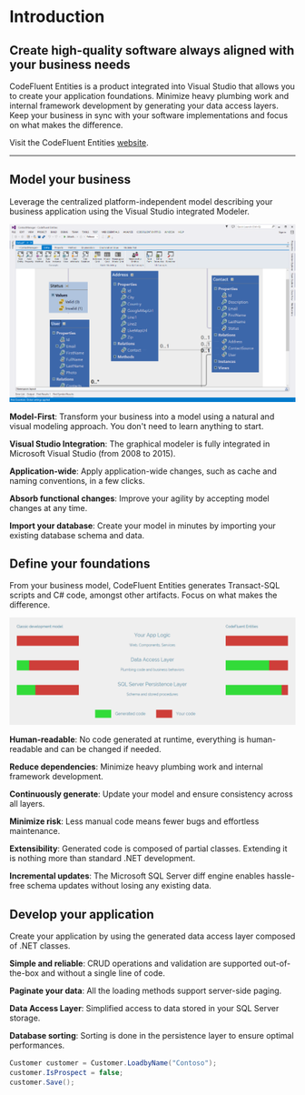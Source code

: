 Introduction
===================
 
Create high-quality software always aligned with your business needs
----------------------------------
CodeFluent Entities is a product integrated into Visual Studio that allows you to create your application foundations. Minimize heavy plumbing work and internal framework development by generating your data access layers. Keep your business in sync with your software implementations and focus on what makes the difference.

Visit the CodeFluent Entities [website](http://www.softfluent.com/product/codefluent-entities/).

----------


Model your business
-------------
Leverage the centralized platform-independent model describing your business application using the Visual Studio integrated Modeler.

![Model your business](img/model-your-business.png)

**Model-First**: Transform your business into a model using a natural and visual modeling approach. You don't need to learn anything to start.

**Visual Studio Integration**: The graphical modeler is fully integrated in Microsoft Visual Studio (from 2008 to 2015).

**Application-wide**: Apply application-wide changes, such as cache and naming conventions, in a few clicks.

**Absorb functional changes**: Improve your agility by accepting model changes at any time.

**Import your database**: Create your model in minutes by importing your existing database schema and data.

Define your foundations
-------------
From your business model, CodeFluent Entities generates Transact-SQL scripts and C# code, amongst other artifacts. Focus on what makes the difference.

![Define your foundations](img/define-your-foundations.png)

**Human-readable**: No code generated at runtime, everything is human-readable and can be changed if needed.

**Reduce dependencies**: Minimize heavy plumbing work and internal framework development.

**Continuously generate**: Update your model and ensure consistency across all layers.

**Minimize risk**: Less manual code means fewer bugs and effortless maintenance.

**Extensibility**: Generated code is composed of partial classes. Extending it is nothing more than standard .NET development.

**Incremental updates**: The Microsoft SQL Server diff engine enables hassle-free schema updates without losing any existing data.

Develop your application
-------------
Create your application by using the generated data access layer composed of .NET classes.

**Simple and reliable**: CRUD operations and validation are supported out-of-the-box and without a single line of code.

**Paginate your data**: All the loading methods support server-side paging.

**Data Access Layer**: Simplified access to data stored in your SQL Server storage.

**Database sorting**: Sorting is done in the persistence layer to ensure optimal performances.

```csharp
Customer customer = Customer.LoadbyName("Contoso");
customer.IsProspect = false;
customer.Save();
```